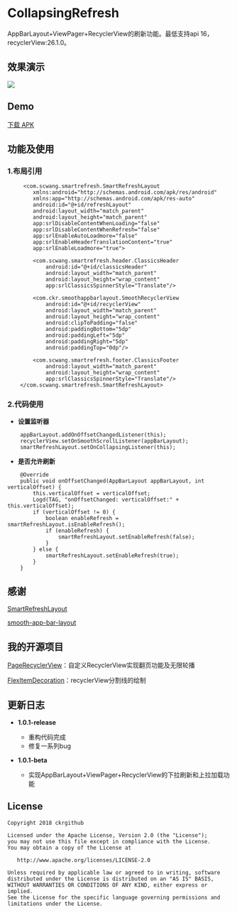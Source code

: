 # CollapsingRefresh
AppBarLayout+ViewPager+RecyclerView的刷新功能。最低支持api 16，recyclerView:26.1.0。

## 效果演示
![](screenRecorder/Screenshot_2.gif)

## Demo
[下载 APK](apk/app-debug.apk)

## 功能及使用
### 1.布局引用
```
     <com.scwang.smartrefresh.SmartRefreshLayout
	    xmlns:android="http://schemas.android.com/apk/res/android"
	    xmlns:app="http://schemas.android.com/apk/res-auto"
	    android:id="@+id/refreshLayout"
	    android:layout_width="match_parent"
	    android:layout_height="match_parent"
	    app:srlDisableContentWhenLoading="false"
	    app:srlDisableContentWhenRefresh="false"
	    app:srlEnableAutoLoadmore="false"
	    app:srlEnableHeaderTranslationContent="true"
	    app:srlEnableLoadmore="true">
	
	    <com.scwang.smartrefresh.header.ClassicsHeader
	        android:id="@+id/classicsHeader"
	        android:layout_width="match_parent"
	        android:layout_height="wrap_content"
	        app:srlClassicsSpinnerStyle="Translate"/>
	
	    <com.ckr.smoothappbarlayout.SmoothRecyclerView
	        android:id="@+id/recyclerView"
	        android:layout_width="match_parent"
	        android:layout_height="wrap_content"
	        android:clipToPadding="false"
	        android:paddingBottom="5dp"
	        android:paddingLeft="5dp"
	        android:paddingRight="5dp"
	        android:paddingTop="0dp"/>
	
	    <com.scwang.smartrefresh.footer.ClassicsFooter
	        android:layout_width="match_parent"
	        android:layout_height="wrap_content"
	        app:srlClassicsSpinnerStyle="Translate"/>
	</com.scwang.smartrefresh.SmartRefreshLayout>
```
### 2.代码使用
* **设置监听器**
```
	appBarLayout.addOnOffsetChangedListener(this);
	recyclerView.setOnSmoothScrollListener(appBarLayout);
	smartRefreshLayout.setOnCollapsingListener(this);
```
* **是否允许刷新**
```
	@Override
	public void onOffsetChanged(AppBarLayout appBarLayout, int verticalOffset) {
		this.verticalOffset = verticalOffset;
		Logd(TAG, "onOffsetChanged: verticalOffset:" + this.verticalOffset);
		if (verticalOffset != 0) {
			boolean enableRefresh = smartRefreshLayout.isEnableRefresh();
			if (enableRefresh) {
				smartRefreshLayout.setEnableRefresh(false);
			}
		} else {
			smartRefreshLayout.setEnableRefresh(true);
		}
	}
```

## 感谢
[SmartRefreshLayout](https://github.com/scwang90/SmartRefreshLayout)

[smooth-app-bar-layout](https://github.com/henrytao-me/smooth-app-bar-layout)

## 我的开源项目
[PageRecyclerView](https://github.com/ckrgithub/PageRecyclerView)：自定义RecyclerView实现翻页功能及无限轮播

[FlexItemDecoration](https://github.com/ckrgithub/FlexItemDecoration)：recyclerView分割线的绘制

## 更新日志
* **1.0.1-release**
  * 重构代码完成
  * 修复一系列bug

* **1.0.1-beta**
  * 实现AppBarLayout+ViewPager+RecyclerView的下拉刷新和上拉加载功能

License
-------

    Copyright 2018 ckrgithub

    Licensed under the Apache License, Version 2.0 (the "License");
    you may not use this file except in compliance with the License.
    You may obtain a copy of the License at

       http://www.apache.org/licenses/LICENSE-2.0

    Unless required by applicable law or agreed to in writing, software
    distributed under the License is distributed on an "AS IS" BASIS,
    WITHOUT WARRANTIES OR CONDITIONS OF ANY KIND, either express or implied.
    See the License for the specific language governing permissions and
    limitations under the License.
